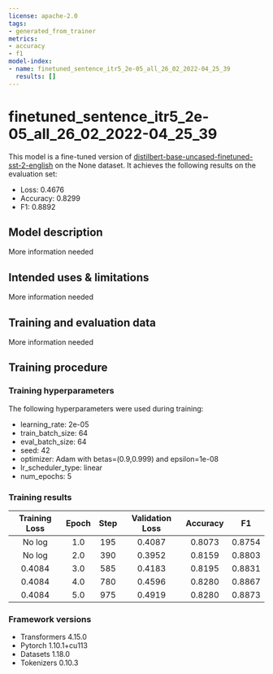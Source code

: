```yaml
---
license: apache-2.0
tags:
- generated_from_trainer
metrics:
- accuracy
- f1
model-index:
- name: finetuned_sentence_itr5_2e-05_all_26_02_2022-04_25_39
  results: []
---
```


<!-- This model card has been generated automatically according to the information the Trainer had access to. You
should probably proofread and complete it, then remove this comment. -->

# finetuned_sentence_itr5_2e-05_all_26_02_2022-04_25_39

This model is a fine-tuned version of [distilbert-base-uncased-finetuned-sst-2-english](https://huggingface.co/distilbert-base-uncased-finetuned-sst-2-english) on the None dataset.
It achieves the following results on the evaluation set:
- Loss: 0.4676
- Accuracy: 0.8299
- F1: 0.8892

## Model description

More information needed

## Intended uses & limitations

More information needed

## Training and evaluation data

More information needed

## Training procedure

### Training hyperparameters

The following hyperparameters were used during training:
- learning_rate: 2e-05
- train_batch_size: 64
- eval_batch_size: 64
- seed: 42
- optimizer: Adam with betas=(0.9,0.999) and epsilon=1e-08
- lr_scheduler_type: linear
- num_epochs: 5

### Training results

| Training Loss | Epoch | Step | Validation Loss | Accuracy | F1     |
|:-------------:|:-----:|:----:|:---------------:|:--------:|:------:|
| No log        | 1.0   | 195  | 0.4087          | 0.8073   | 0.8754 |
| No log        | 2.0   | 390  | 0.3952          | 0.8159   | 0.8803 |
| 0.4084        | 3.0   | 585  | 0.4183          | 0.8195   | 0.8831 |
| 0.4084        | 4.0   | 780  | 0.4596          | 0.8280   | 0.8867 |
| 0.4084        | 5.0   | 975  | 0.4919          | 0.8280   | 0.8873 |


### Framework versions

- Transformers 4.15.0
- Pytorch 1.10.1+cu113
- Datasets 1.18.0
- Tokenizers 0.10.3
